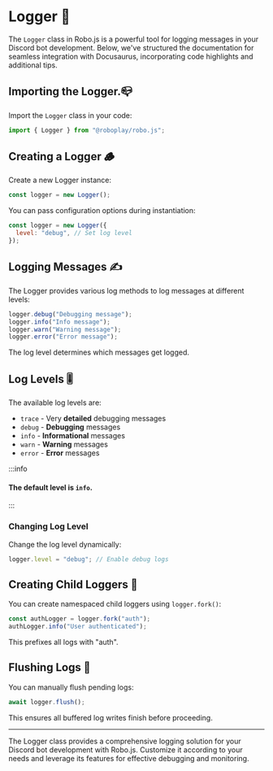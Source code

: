# Logger 🌳

The `Logger` class in Robo.js is a powerful tool for logging messages in your Discord bot development. Below, we've structured the documentation for seamless integration with Docusaurus, incorporating code highlights and additional tips.

## Importing the Logger.📪

Import the `Logger` class in your code:

```javascript
import { Logger } from "@roboplay/robo.js";
```

## Creating a Logger 🪵

Create a new Logger instance:

```javascript
const logger = new Logger();
```

You can pass configuration options during instantiation:

```javascript
const logger = new Logger({
  level: "debug", // Set log level 
});
```

## Logging Messages ✍️

The Logger provides various log methods to log messages at different levels:

```javascript
logger.debug("Debugging message");
logger.info("Info message");
logger.warn("Warning message");
logger.error("Error message");
```

The log level determines which messages get logged.

## Log Levels 🎚️

The available log levels are:

- `trace` - Very **detailed** debugging messages
- `debug` - **Debugging** messages 
- `info` - **Informational** messages
- `warn` - **Warning** messages
- `error` - **Error** messages

:::info

#### The default level is `info`.

:::

### Changing Log Level 

Change the log level dynamically:

```javascript
logger.level = "debug"; // Enable debug logs
```

## Creating Child Loggers 🐣

You can create namespaced child loggers using `logger.fork()`:

```javascript {1}
const authLogger = logger.fork("auth");
authLogger.info("User authenticated");
```

This prefixes all logs with "auth".

## Flushing Logs 🚽

You can manually flush pending logs:

```javascript
await logger.flush();
```

This ensures all buffered log writes finish before proceeding.

---

The Logger class provides a comprehensive logging solution for your Discord bot development with Robo.js. Customize it according to your needs and leverage its features for effective debugging and monitoring.